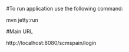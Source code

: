 #To run application use the following command:

mvn jetty:run

#Main URL

http://localhost:8080/scmspain/login

